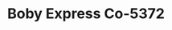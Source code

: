 ---
f_zip-code: 2139
f_state-code: MA
title: Boby Express Co-5372
f_phone: 617-354-6448
f_city-only: Cambridge
f_address: 300 Broadway Cambridg
f_location-unique-id: '5372'
slug: boby-express-co-5372
updated-on: '2024-05-30T13:46:58.046Z'
created-on: '2024-05-30T13:36:59.803Z'
published-on: '2024-05-30T13:54:32.469Z'
f_city-state: cms/city/cambridge-ma.md
f_company: cms/company/boby-express-co.md
f_state: cms/state/massachusetts.md
layout: '[payday-loan].html'
tags: payday-loan
---